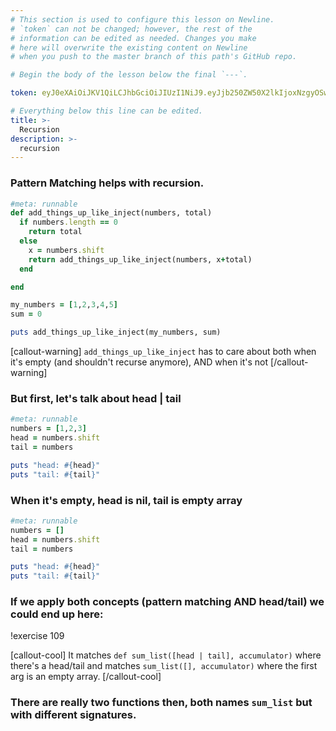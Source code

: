 ```yaml
---
# This section is used to configure this lesson on Newline.
# `token` can not be changed; however, the rest of the
# information can be edited as needed. Changes you make
# here will overwrite the existing content on Newline
# when you push to the master branch of this path's GitHub repo.

# Begin the body of the lesson below the final `---`.

token: eyJ0eXAiOiJKV1QiLCJhbGciOiJIUzI1NiJ9.eyJjb250ZW50X2lkIjoxNzgyOSwiY29udGVudF90eXBlIjoiTGVzc29uIn0.XA1EmXef-KfNPYSxF_SiNlGQfXpsy6IBddOV6KPF3co

# Everything below this line can be edited.
title: >-
  Recursion
description: >-
  recursion
---
```


### Pattern Matching helps with recursion.

```ruby
#meta: runnable
def add_things_up_like_inject(numbers, total)
  if numbers.length == 0
    return total
  else
    x = numbers.shift
    return add_things_up_like_inject(numbers, x+total)
  end

end

my_numbers = [1,2,3,4,5]
sum = 0

puts add_things_up_like_inject(my_numbers, sum)
```

[callout-warning]
`add_things_up_like_inject` has to care about both when it's empty (and shouldn't recurse anymore), AND when it's not
[/callout-warning]


### But first, let's talk about head | tail

```ruby
#meta: runnable
numbers = [1,2,3]
head = numbers.shift
tail = numbers

puts "head: #{head}"
puts "tail: #{tail}"
```

### When it's empty, head is nil, tail is **empty array**

```ruby
#meta: runnable
numbers = []
head = numbers.shift
tail = numbers

puts "head: #{head}"
puts "tail: #{tail}"
```

### If we apply both concepts (pattern matching AND head/tail) we could end up here:

!exercise 109

[callout-cool]
It matches `def sum_list([head | tail], accumulator)` where there's a head/tail and matches `sum_list([], accumulator)` where the first arg is an empty array.
[/callout-cool]


### There are really two functions then, both names `sum_list` but with different signatures.
